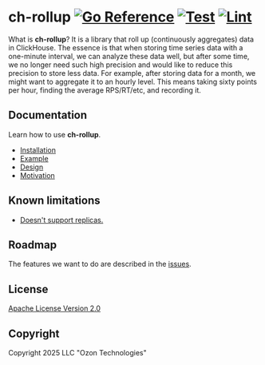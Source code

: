 # ch-rollup [![Go Reference](https://pkg.go.dev/badge/github.com/ozontech/ch-rollup.svg)](https://pkg.go.dev/github.com/ozontech/ch-rollup) [![Test](https://github.com/ozontech/ch-rollup/actions/workflows/test.yml/badge.svg)](https://github.com/ozontech/ch-rollup/actions/workflows/test.yml) [![Lint](https://github.com/ozontech/ch-rollup/actions/workflows/lint.yml/badge.svg)](https://github.com/ozontech/ch-rollup/actions/workflows/lint.yml)

What is **ch-rollup**? It is a library that roll up (continuously aggregates) data in ClickHouse. The essence is that when storing time series data with a one-minute interval, we can analyze these data well, but after some time, we no longer need such high precision and would like to reduce this precision to store less data. For example, after storing data for a month, we might want to aggregate it to an hourly level. This means taking sixty points per hour, finding the average RPS/RT/etc, and recording it.

## Documentation

Learn how to use **ch-rollup**.

- [Installation](docs/installation.md)
- [Example](example)
- [Design](docs/design.md)
- [Motivation](docs/motivation.md)

## Known limitations
- [Doesn't support replicas.](https://github.com/ozontech/ch-rollup/issues/7)

## Roadmap

The features we want to do are described in the [issues](https://github.com/ozontech/ch-rollup/issues).

## License

[Apache License Version 2.0](LICENSE)

## Copyright

Copyright 2025 LLC "Ozon Technologies"
